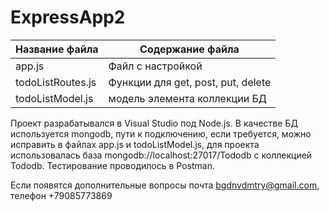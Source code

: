 # ExpressApp2
Название файла      | Содержание файла
--------------------|----------------------
app.js              | Файл с настройкой
todoListRoutes.js   | Функции для get, post, put, delete
todoListModel.js    | модель элемента коллекции БД

Проект разрабатывался в Visual Studio под Node.js.
В качестве БД используется mongodb, пути к подключению, если требуется, можно исправить в файлах app.js и todoListModel.js, для проекта использовалась база
mongodb://localhost:27017/Tododb с коллекцией Tododb. Тестирование проводилось в Postman.

Если появятся дополнительные вопросы почта bgdnvdmtry@gmail.com, телефон +79085773869
